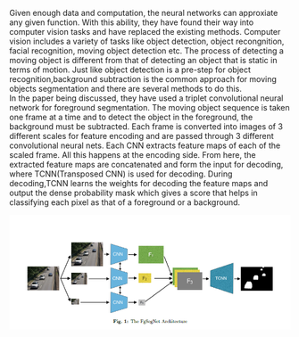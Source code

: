Given enough data and computation, the neural networks can approxiate any given function. With this ability, they have found their way into computer vision tasks and have replaced the existing methods. Computer vision includes a variety of tasks like object detection, object recongnition, facial recognition, moving object detection etc. The process of detecting a moving object is different from that of detecting an object that is static in terms of motion. Just like object detection is a pre-step for object recognition,background subtraction is the common approach for moving objects segmentation and there are several methods to do this.  
In the paper being discussed, they have used a triplet convolutional neural network for foreground segmentation. The moving object sequence is taken one frame at a time and to detect the object in the foreground, the background must be subtracted. Each frame is converted into images of 3 different scales for feature encoding and are passed through 3 different convolutional neural nets. Each CNN extracts feature maps of each of the scaled frame. All this happens at the encoding side. From here, the extracted feature maps are concatenated and form the input for decoding, where TCNN(Transposed CNN) is used for decoding. During decoding,TCNN learns the weights for decoding the feature maps and output the dense probability mask which gives a score that helps in classifying each pixel as that of a foreground or a background.
<p><img src="https://github.com/theimgclist/DeepLearningInternship/blob/master/Project/images/triplet.png"/></p>

